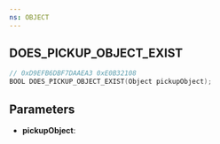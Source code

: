 ```yaml
---
ns: OBJECT
---
```

## DOES_PICKUP_OBJECT_EXIST

```c
// 0xD9EFB6DBF7DAAEA3 0xE0B32108
BOOL DOES_PICKUP_OBJECT_EXIST(Object pickupObject);
```

## Parameters
* **pickupObject**:
